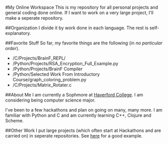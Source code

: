 #My Online Workspace
This is my repository for all personal projects and general coding done online.
If I want to work on a very large project, I'll make a seperate repository.

##Organization
I divide it by work done in each language. 
The rest is self-explanatory.

##Favorite Stuff
So far, my favorite things are the following (in *no particular order*).

* /C/Projects/BrainF_REPL/
* /Python/Projects/RSA_Encryption_Full_Example.py
* /Python/Projects/BrainF Compiler
* /Python/Selected Work From Introductory Course/graph_coloring_problem.py
* /C/Projects/Matrix_Rotater.c

##About Me
I am currently a Sophmore at [Haverford College](https://www.haverford.edu/
"Haverford College"). I am considering being computer science major.

I've been to a few hackathons and plan on going on many, many more. I am
familiar with Python and C and am currently learning C++, Clojure and Scheme.

##Other Work
I put large projects (which often start at Hackathons and are carried on) in
seperate repositories. See
[here](https://github.com/Divesh-Otwani/Waitlist_Exchange "College Waitlists are
terrible, aren't they?") for a good example.


